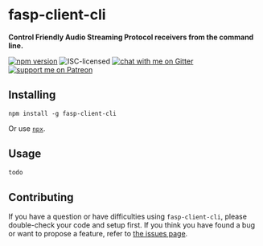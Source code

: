 # fasp-client-cli

**Control Friendly Audio Streaming Protocol receivers from the command line.**

[![npm version](https://img.shields.io/npm/v/fasp-client-cli.svg)](https://www.npmjs.com/package/fasp-client-cli)
![ISC-licensed](https://img.shields.io/github/license/derhuerst/fasp-client-cli.svg)
[![chat with me on Gitter](https://img.shields.io/badge/chat%20with%20me-on%20gitter-512e92.svg)](https://gitter.im/derhuerst)
[![support me on Patreon](https://img.shields.io/badge/support%20me-on%20patreon-fa7664.svg)](https://patreon.com/derhuerst)


## Installing

```shell
npm install -g fasp-client-cli
```

Or use [`npx`](https://npmjs.com/package/npx).


## Usage

```js
todo
```


## Contributing

If you have a question or have difficulties using `fasp-client-cli`, please double-check your code and setup first. If you think you have found a bug or want to propose a feature, refer to [the issues page](https://github.com/derhuerst/fasp-client-cli/issues).
